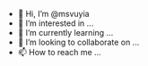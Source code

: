 - 👋 Hi, I’m @msvuyia
- 👀 I’m interested in ...
- 🌱 I’m currently learning ...
- 💞️ I’m looking to collaborate on ...
- 📫 How to reach me ...

<!---
msvuyia/msvuyia is a ✨ special ✨ repository because its `README.md` (this file) appears on your GitHub profile.
You can click the Preview link to take a look at your changes.
--->
